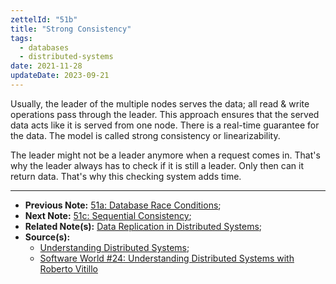 ```yaml
---
zettelId: "51b"
title: "Strong Consistency"
tags:
  - databases
  - distributed-systems
date: 2021-11-28
updateDate: 2023-09-21
---
```


Usually, the leader of the multiple nodes serves the data; all read & write operations pass through the leader. This approach ensures that the served data acts like it is served from one node. There is a real-time guarantee for the data. The model is called strong consistency or linearizability.

The leader might not be a leader anymore when a request comes in. That's why the leader always has to check if it is still a leader. Only then can it return data. That's why this checking system adds time.

---

- **Previous Note:** [51a: Database Race Conditions](/notes/51a/);
- **Next Note:** [51c: Sequential Consistency](/notes/51c/);
- **Related Note(s):** [Data Replication in Distributed Systems](/books/data-replication-in-distributed-systems/);
- **Source(s):**
  - [Understanding Distributed Systems](https://understandingdistributed.systems/);
  - [Software World #24: Understanding Distributed Systems with Roberto Vitillo](https://mediations.candost.blog/p/24-understanding-distributed-systems)
